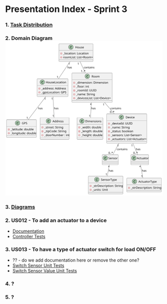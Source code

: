 # Presentation Index - Sprint 3

### 1. [Task Distribution](readme.md)

### 2. Domain Diagram ![Domain Diagram](../../../docs/ooa/DomainDiagram.svg)

### 3. [Diagrams](../../../docs/ooa/)

### 2. US012 - To add an actuator to a device
- [Documentation](us012/readme.md)
- [Controller Tests](../../../src/test/java/SmartHome/controller/AddActuatorToDeviceControllerTest.java)

### 3. US013 - To have a type of actuator switch for load ON/OFF
- ?? - do we add documentation here or remove the other one?
- [Switch Sensor Unit Tests](../../../src/test/java/SmartHome/actuators/SwitchActuatorTest.java)
- [Switch Sensor Value Unit Tests](../../../src/test/java/SmartHome/actuators/SwitchActuatorValueTest.java)

### 4. ?
### 5. ?